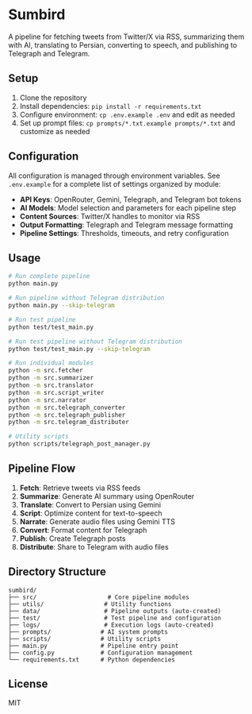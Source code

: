 # Sumbird

A pipeline for fetching tweets from Twitter/X via RSS, summarizing them with AI, translating to Persian, converting to speech, and publishing to Telegraph and Telegram.

## Setup

1. Clone the repository
2. Install dependencies: `pip install -r requirements.txt`
3. Configure environment: `cp .env.example .env` and edit as needed
4. Set up prompt files: `cp prompts/*.txt.example prompts/*.txt` and customize as needed

## Configuration

All configuration is managed through environment variables. See `.env.example` for a complete list of settings organized by module:

- **API Keys**: OpenRouter, Gemini, Telegraph, and Telegram bot tokens
- **AI Models**: Model selection and parameters for each pipeline step
- **Content Sources**: Twitter/X handles to monitor via RSS
- **Output Formatting**: Telegraph and Telegram message formatting
- **Pipeline Settings**: Thresholds, timeouts, and retry configuration

## Usage

```bash
# Run complete pipeline
python main.py

# Run pipeline without Telegram distribution
python main.py --skip-telegram

# Run test pipeline
python test/test_main.py

# Run test pipeline without Telegram distribution
python test/test_main.py --skip-telegram

# Run individual modules
python -m src.fetcher
python -m src.summarizer
python -m src.translator
python -m src.script_writer
python -m src.narrator
python -m src.telegraph_converter
python -m src.telegraph_publisher
python -m src.telegram_distributer

# Utility scripts
python scripts/telegraph_post_manager.py
```

## Pipeline Flow

1. **Fetch**: Retrieve tweets via RSS feeds
2. **Summarize**: Generate AI summary using OpenRouter
3. **Translate**: Convert to Persian using Gemini
4. **Script**: Optimize content for text-to-speech
5. **Narrate**: Generate audio files using Gemini TTS
6. **Convert**: Format content for Telegraph
7. **Publish**: Create Telegraph posts
8. **Distribute**: Share to Telegram with audio files

## Directory Structure

```
sumbird/
├── src/                    # Core pipeline modules
├── utils/                 # Utility functions
├── data/                  # Pipeline outputs (auto-created)
├── test/                  # Test pipeline and configuration
├── logs/                  # Execution logs (auto-created)
├── prompts/              # AI system prompts
├── scripts/              # Utility scripts
├── main.py               # Pipeline entry point
├── config.py             # Configuration management
└── requirements.txt      # Python dependencies
```

## License

MIT